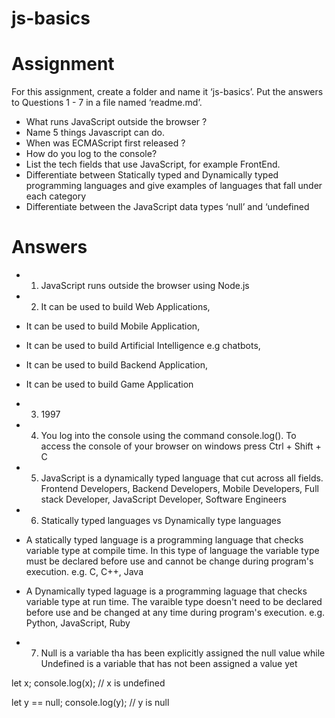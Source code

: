 # js-basics

# Assignment
For this assignment, create a folder and name it ‘js-basics’. Put the answers to Questions 1 - 7 in a file named ‘readme.md’.

- What runs JavaScript outside the browser ?
- Name 5 things Javascript can do.
- When was ECMAScript first released ?
- How do you log to the console?
- List the tech fields that use JavaScript, for example FrontEnd.
- Differentiate between Statically typed and Dynamically typed programming languages and give examples of languages that fall under each category
- Differentiate between the JavaScript data types ‘null’ and ‘undefined&nbsp;


# Answers

- 1. JavaScript runs outside the browser using Node.js

- 2. It can be used to build Web Applications, 
- It can be used to build Mobile Application, 
- It can be used to build Artificial Intelligence e.g chatbots, 
- It can be used to build Backend Application, 
- It can be used to build Game Application

- 3. 1997

- 4. You log into the console using the command console.log(). To access the console of your browser on windows press Ctrl + Shift + C

- 5. JavaScript is a dynamically typed language that cut across all fields.
Frontend Developers, Backend Developers, Mobile Developers, Full stack Developer, JavaScript Developer, Software Engineers

- 6. Statically typed languages vs Dynamically type languages

- A statically typed language is a programming language that checks variable type at compile time. In this type of language the variable type must be declared before use and cannot be change during program's execution. e.g. C, C++, Java

- A Dynamically typed laguage is a programming laguage that checks variable type at run time. The varaible type doesn't need to be declared before use and be changed at any time during program's execution. e.g. Python, JavaScript, Ruby
                              
- 7. Null is a variable tha has been explicitly assigned the null value while Undefined is a variable that has not been assigned a value yet

let x;
console.log(x); // x is undefined

let y == null;
console.log(y); // y is null